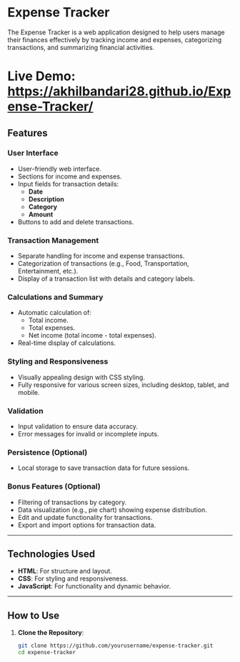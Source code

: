 # Expense Tracker

The Expense Tracker is a web application designed to help users manage their finances effectively by tracking income and expenses, categorizing transactions, and summarizing financial activities.

# Live Demo: https://akhilbandari28.github.io/Expense-Tracker/
## Features

### User Interface
- User-friendly web interface.
- Sections for income and expenses.
- Input fields for transaction details:
  - **Date**
  - **Description**
  - **Category**
  - **Amount**
- Buttons to add and delete transactions.

### Transaction Management
- Separate handling for income and expense transactions.
- Categorization of transactions (e.g., Food, Transportation, Entertainment, etc.).
- Display of a transaction list with details and category labels.

### Calculations and Summary
- Automatic calculation of:
  - Total income.
  - Total expenses.
  - Net income (total income - total expenses).
- Real-time display of calculations.

### Styling and Responsiveness
- Visually appealing design with CSS styling.
- Fully responsive for various screen sizes, including desktop, tablet, and mobile.

### Validation
- Input validation to ensure data accuracy.
- Error messages for invalid or incomplete inputs.

### Persistence (Optional)
- Local storage to save transaction data for future sessions.

### Bonus Features (Optional)
- Filtering of transactions by category.
- Data visualization (e.g., pie chart) showing expense distribution.
- Edit and update functionality for transactions.
- Export and import options for transaction data.

---

## Technologies Used
- **HTML**: For structure and layout.
- **CSS**: For styling and responsiveness.
- **JavaScript**: For functionality and dynamic behavior.

---

## How to Use
1. **Clone the Repository**:
   ```bash
   git clone https://github.com/yourusername/expense-tracker.git
   cd expense-tracker
